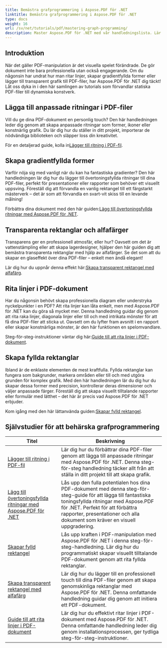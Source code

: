 ```yaml
---
title: Bemästra grafprogrammering i Aspose.PDF för .NET
linktitle: Bemästra grafprogrammering i Aspose.PDF för .NET
type: docs
weight: 16
url: /sv/net/tutorials/pdf/mastering-graph-programming/
description: Master Aspose.PDF för .NET med vår handledningslista. Lär dig ritförbättringar som övertoningar, fyllda rektanglar och linjer i PDF-filer. Steg-för-steg-vägledning tillhandahålls.
---
```

## Introduktion

När det gäller PDF-manipulation är det visuella spelet förändrade. De gör dokument inte bara professionella utan också engagerande. Om du någonsin har undrat hur man ritar linjer, skapar gradientfyllda former eller lägger till transparent grafik till PDF-filer, har Aspose.PDF för .NET dig täckt! Låt oss dyka in i den här samlingen av tutorials som förvandlar statiska PDF-filer till dynamiska konstverk.

## Lägga till anpassade ritningar i PDF-filer  

Vill du ge dina PDF-dokument en personlig touch? Den här handledningen leder dig genom att skapa anpassade ritningar som former, ikoner eller konstnärlig grafik. Du lär dig hur du ställer in ditt projekt, importerar de nödvändiga biblioteken och släpper loss din kreativitet.  

 För en detaljerad guide, kolla in[Lägger till ritning i PDF-fil](./adding-drawing/).

## Skapa gradientfyllda former  

Varför nöja sig med vanligt när du kan ha fantastiska gradienter? Den här handledningen lär dig hur du lägger till övertoningsfyllda ritningar till dina PDF-filer, perfekt för presentationer eller rapporter som behöver ett visuellt uppsving. Föreställ dig att förvandla en vanlig rektangel till ett färgstarkt mästerverk – det är som att förvandla en svart-vit skiss till en levande målning!  

 Förbättra dina dokument med den här guiden:[Lägg till övertoningsfyllda ritningar med Aspose.PDF för .NET](./add-gradient-filled-drawings/).


## Transparenta rektanglar och alfafärger  

Transparens ger en professionell atmosfär, eller hur? Oavsett om det är vattenstämpling eller att skapa lagerdesigner, hjälper den här guiden dig att bemästra transparenta rektanglar med hjälp av alfafärger. Se det som att du skapar en glaseffekt över dina PDF-filer – enkelt men ändå elegant!  

 Lär dig hur du uppnår denna effekt här:[Skapa transparent rektangel med alfafärg](./create-transparent-rectangle-with-alpha-color/).

## Rita linjer i PDF-dokument  

Har du någonsin behövt skapa professionella diagram eller understryka nyckelpunkter i en PDF? Att rita linjer kan låta enkelt, men med Aspose.PDF för .NET kan du göra så mycket mer. Denna handledning guidar dig genom att rita raka linjer, diagonala linjer eller till och med intrikata mönster för att få dina PDF-filer att sticka ut. Oavsett om du lyfter fram avsnitt i en rapport eller skapar konstnärliga mönster, är den här funktionen en spelomvandlare.  

 Steg-för-steg-instruktioner väntar dig här:[Guide till att rita linjer i PDF-dokument](./guide-to-drawing-lines/).

## Skapa fyllda rektanglar  

Ibland är de enklaste elementen de mest kraftfulla. Fyllda rektanglar kan fungera som bakgrunder, markera områden eller till och med utgöra grunden för komplex grafik. Med den här handledningen lär du dig hur du skapar dessa former med precision, kontrollerar deras dimensioner och väljer anpassade färger. Föreställ dig att skapa visuellt tilltalande rapporter eller formulär med lätthet – det här är precis vad Aspose.PDF för .NET erbjuder.  

 Kom igång med den här lättanvända guiden:[Skapar fylld rektangel](./creating-filled-rectangle/).


## Självstudier för att behärska grafprogrammering
| Titel | Beskrivning |
| --- | --- | 
| [Lägger till ritning i PDF-fil](./adding-drawing/) | Lär dig hur du förbättrar dina PDF-filer genom att lägga till anpassade ritningar med Aspose.PDF för .NET. Denna steg-för-steg handledning täcker allt från att ställa in ditt projekt till att skapa grafik. |  
| [Lägg till övertoningsfyllda ritningar med Aspose.PDF för .NET](./add-gradient-filled-drawings/) | Lås upp den fulla potentialen hos dina PDF-dokument med denna steg-för-steg-guide för att lägga till fantastiska toningsfyllda ritningar med Aspose.PDF för .NET. Perfekt för att förbättra rapporter, presentationer och alla dokument som kräver en visuell uppgradering. |  
| [Skapar fylld rektangel](./creating-filled-rectangle/) | Lås upp kraften i PDF-manipulation med Aspose.PDF för .NET i denna steg-för-steg-handledning. Lär dig hur du programmatiskt skapar visuellt tilltalande PDF-dokument genom att rita fyllda rektanglar. |  
| [Skapa transparent rektangel med alfafärg](./create-transparent-rectangle-with-alpha-color/) | Lär dig hur du lägger till en professionell touch till dina PDF-filer genom att skapa genomskinliga rektanglar med Aspose.PDF för .NET. Denna omfattande handledning guidar dig genom att initiera ett PDF-dokument. |   
| [Guide till att rita linjer i PDF-dokument](./guide-to-drawing-lines/) | Lär dig hur du effektivt ritar linjer i PDF-dokument med Aspose.PDF för .NET. Denna omfattande handledning leder dig genom installationsprocessen, ger tydliga steg-för-steg-instruktioner. |  